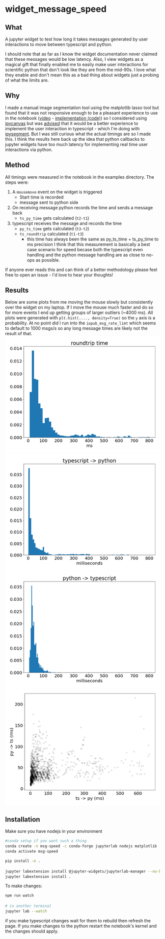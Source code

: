 
# widget_message_speed
## What
A jupyter widget to test how long it takes messages generated by user interactions to move between typescript and python.

I should note that as far as I know the widget documentation never claimed that these messages would be low latency. Also, I view widgets as a magical gift that finally enabled me to easily make user interactions for scientific python that don't look like they are from the mid-90s. I love what they enable and don't mean this as a bad thing about widgets just a probing of what the limits are.

## Why
I made a manual image segmentation tool using the matplotlib lasso tool but found that it was not responsive enough to be a pleasant experience to use in the notebook ([video](https://www.youtube.com/watch?time_continue=1&v=aYb17GueVcU&feature=emb_logo) - [implementation (code)](https://github.com/ianhi/AC295-final-project-JWI/blob/master/lib/labelling.py)) so I considered using [ipycanvas](https://ipycanvas.readthedocs.io/en/latest/) but was [advised](https://gitter.im/QuantStack/Lobby?at=5ece11eb27513a72fbb63020) that it would be a better experience to implement the user interaction in typescript - which I'm doing with [ipysegment](https://github.com/ianhi/ipysegment). But I was still curious what the actual timings are so I made this. I think the results here back up the idea that python callbacks to jupyter widgets have too much latency for implementing real time user interactions via python. 


## Method
 All timings were measured in the notebook in the examples directory. The steps were:
1. A `mousemove` event on the widget is triggered
   - Start time is recorded
   - message sent to python side
2. On receiving message python records the time and sends a message back
   - `ts_py_time` gets calculated (`t2-t1`)
3. typescript receives the message and records the time
   - `py_ts_time` gets calculated (`t3-t2`)
   - `ts_roundtrip` calculated (`t1-t3`)
       - this time has always been the same as py_ts_time + ts_py_time to ms precision
I think that this measurement is basically a best case scenario for speed becase both the typescript even handling and the python message handling are as close to no-ops as possible.

If anyone ever reads this and can think of a better methodology please feel free to open an issue - I'd love to hear your thoughts!

## Results
Below are some plots from me moving the mouse slowly but consistently over the widget on my laptop. If I move the mouse much faster and do so for more events I end up getting groups of larger outliers (~4000 ms). All plots were generated with `plt.hist(...., density=True)` so the `y` axis is a probability. At no point did I run into the `iopub_msg_rate_limt` which seems to default to 1000 msgs/s so any long message times are likely not the result of that.
![](examples/roundtrip.png)
![](examples/ts_to_py.png)
![](examples/py_to_ts.png)
![](examples/scatter.png)

## Installation
Make sure you have nodejs in your environment

```bash
#conda setup if you want such a thing
conda create -n msg-speed -c conda-forge jupyterlab nodejs matplotlib
conda activate msg-speed
```

```bash
pip install -e .

jupyter labextension install @jupyter-widgets/jupyterlab-manager --no-build
jupyter labextension install .
```


To make changes:
```bash
npm run watch

# in another terminal
jupyter lab --watch
```

if you make typescript changes wait for them to rebuild then refresh the page. If you make changes to the python restart the notebook's kernel and the changes should apply.
